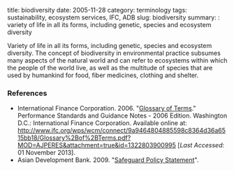 title: biodiversity
date: 2005-11-28
category: terminology
tags: sustainability, ecosystem services, IFC, ADB
slug: biodiversity
summary: : variety of life in all its forms, including genetic, species and ecosystem diversity


<!--
summary: 
-->

Variety of life in all its forms, including genetic, species and ecosystem diversity. The concept of biodiversity in environmental practice subsumes many aspects of the natural world and can refer to ecosystems within which the people of the world live, as well as the multitude of species that are used by humankind for food, fiber medicines, clothing and shelter. 


<!--
 ADB: The variability among living organisms from all sources including, inter alia,
terrestrial, marine and other aquatic ecosystems and the ecological complexes of which they
are part; this includes diversity within species, between species and of ecosystems. 
-->


### References

* International Finance Corporation. 2006. "[Glossary of Terms](http://www.ifc.org/wps/wcm/connect/9a9464804885598c8364d36a6515bb18/Glossary%2Bof%2BTerms.pdf?MOD=AJPERES&attachment=true&id=1322803900995)." Performance Standards and Guidance Notes - 2006 Edition. Washington D.C.: International Finance Corporation. Available online at: http://www.ifc.org/wps/wcm/connect/9a9464804885598c8364d36a6515bb18/Glossary%2Bof%2BTerms.pdf?MOD=AJPERES&attachment=true&id=1322803900995 [*Last Accessed*: 01 November 2013].
* Asian Development Bank. 2009. "[Safeguard Policy Statement](http://www.adb.org/sites/default/files/institutional-document/32056/safeguard-policy-statement-june2009.pdf)".
